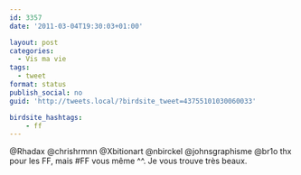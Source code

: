 ```yaml
---
id: 3357
date: '2011-03-04T19:30:03+01:00'

layout: post
categories:
  - Vis ma vie
tags:
  - tweet
format: status
publish_social: no
guid: 'http://tweets.local/?birdsite_tweet=43755101030060033'

birdsite_hashtags:
    - ff
---
```


@Rhadax @chrishrmnn @Xbitionart @nbirckel @johnsgraphisme @br1o thx pour les FF, mais #FF vous même ^^. Je vous trouve très beaux.